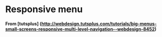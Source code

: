 Responsive menu
=======

#### From [tutsplus] (http://webdesign.tutsplus.com/tutorials/big-menus-small-screens-responsive-multi-level-navigation--webdesign-8452)
